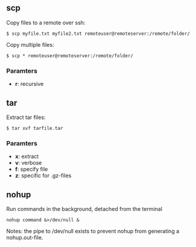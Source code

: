 ## scp

Copy files to a remote over ssh:

```console
$ scp myfile.txt myfile2.txt remoteuser@remoteserver:/remote/folder/
```

Copy multiple files:

```console
$ scp * remoteuser@remoteserver:/remote/folder/
```

### Paramters

- **r**: recursive

## tar

Extract tar files:


```console
$ tar xvf tarfile.tar
```

### Paramters

- **x**: extract
- **v**: verbose
- **f**: specify file
- **z**: specific for .gz-files

## nohup

Run commands in the background, detached from the terminal

```console
nohup command &>/dev/null &
```

Notes: the pipe to /dev/null exists to prevent nohup from generating a nohup.out-file.

